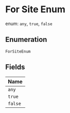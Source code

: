 
# For Site Enum

enum: `any`, `true`, `false`

## Enumeration

`ForSiteEnum`

## Fields

| Name |
|  --- |
| `any` |
| `true` |
| `false` |

